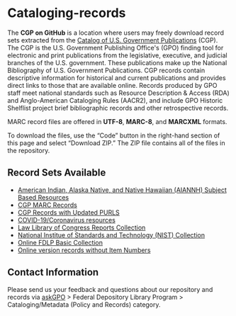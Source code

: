 # Cataloging-records

The **CGP on GitHub** is a location where users may freely download record sets extracted from the [Catalog of U.S. Government Publications](https://catalog.gpo.gov) (CGP). The CGP is the U.S. Government Publishing Office's (GPO) finding tool for electronic and print publications from the legislative, executive, and judicial branches of the U.S. government. These publications make up the National Bibliography of U.S. Government Publications. CGP records contain descriptive information for historical and current publications and provides direct links to those that are available online. Records produced by GPO staff meet national standards such as Resource Description & Access (RDA) and Anglo-American Cataloging Rules (AACR2), and include GPO Historic Shelflist project brief bibliographic records and other retrospective records.  

MARC record files are offered in **UTF-8**, **MARC-8**, and **MARCXML** formats.  

To download the files, use the “Code” button in the right-hand section of this page and select “Download ZIP.” The ZIP file contains all of the files in the repository.
  
## Record Sets Available

- [American Indian, Alaska Native, and Native Hawaiian (AIANNH) Subject Based Resources](https://github.com/usgpo/cataloging-records/tree/master/AIANNH_Subject-Based-Resources)
- [CGP MARC Records](https://github.com/usgpo/cataloging-records/tree/master/CGP_MARC_Records)
- [CGP Records with Updated PURLS](https://github.com/usgpo/cataloging-records/tree/master/CGP_Records_with_Updated_PURLs)
- [COVID-19/Coronavirus resources](https://github.com/usgpo/cataloging-records/tree/master/COVID-19_Coronavirus)
- [Law Library of Congress Reports Collection](https://github.com/usgpo/cataloging-records/tree/main/Law_Library_Congress)
- [National Institue of Standards and Technology (NIST) Collection](https://github.com/usgpo/cataloging-records/tree/master/NIST_Collection)
- [Online FDLP Basic Collection](https://github.com/usgpo/cataloging-records/tree/master/Online_FDLP_Basic_Collection)
- [Online version records without Item Numbers](https://github.com/usgpo/cataloging-records/tree/master/Online_version_records_without_item_numbers)

## Contact Information

Please send us your feedback and questions about our repository and records via [askGPO](https://ask.gpo.gov/s/) > Federal Depository Library Program > Cataloging/Metadata (Policy and Records) category.

